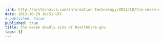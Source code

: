 ```yaml
---
link: http://arstechnica.com/information-technology/2013/10/the-seven-deadly-sins-of-healthcare-gov/
date: 2013-10-29 16:51 UTC
# published: false
published: true
title: The seven deadly sins of HealthCare.gov
tags: []
---
```



